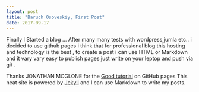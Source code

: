 ```yaml
---
layout: post
title: "Baruch Osoveskiy, First Post"
date: 2017-09-17
---
```

Finally I Started a blog ... 
After many many tests with wordpress,jumla etc.. i decided to use github pages 
i think that for professional blog this hosting and technology is the best , to create a post i can use HTML or Markdown and it vary vary easy to publish pages just write on your leptop and push via git . 

Thanks JONATHAN MCGLONE for the [Good tutorial](http://jmcglone.com/guides/github-pages/) on GitHub pages 
This neat site is  powered by [Jekyll](http://jekyllrb.com) and I can use Markdown to write my posts. 
